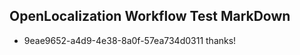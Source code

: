 ## OpenLocalization Workflow Test MarkDown
* 9eae9652-a4d9-4e38-8a0f-57ea734d0311 thanks!

<!--HONumber=Jul16_HO4-->


